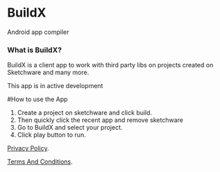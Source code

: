 # BuildX
Android app compiler



### What is BuildX?
BuildX is a client app to work with third party libs on projects created on Sketchware and many more.


This app is in active development


#How to use the App

1. Create a project on sketchware and click build.
2. Then quickly click the recent app and remove sketchware
3. Go to BuildX and select your project.
4. Click play button to run.


[Privacy Policy](https://github.com/Cherrio-LLC/BuildX/blob/master/privacy_policy.md).



[Terms And Conditions](https://github.com/Cherrio-LLC/BuildX/blob/master/terms_and_conditions.md).
















